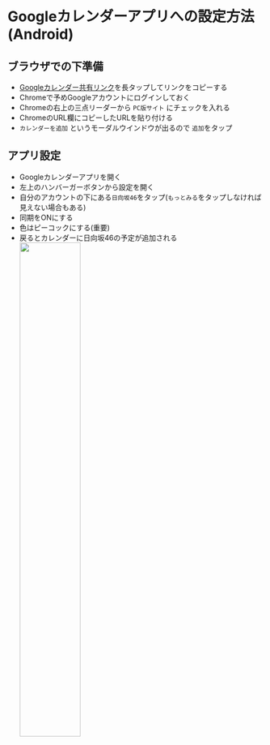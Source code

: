 # Googleカレンダーアプリへの設定方法(Android)

## ブラウザでの下準備
* [Googleカレンダー共有リンク](https://calendar.google.com/calendar/u/0?cid=NTdmMmYyYTc2NmEzNmExOWZhZjQ3ODcwNzExNTA5OTE0ZGM4N2YzNzRmYjAzYzM4MTQwZTIyZTA2ZjdlZDFjNEBncm91cC5jYWxlbmRhci5nb29nbGUuY29t)を長タップしてリンクをコピーする
* Chromeで予めGoogleアカウントにログインしておく
* Chromeの右上の三点リーダーから `PC版サイト` にチェックを入れる
* ChromeのURL欄にコピーしたURLを貼り付ける
* `カレンダーを追加` というモーダルウインドウが出るので `追加`をタップ
## アプリ設定
* Googleカレンダーアプリを開く
* 左上のハンバーガーボタンから設定を開く
* 自分のアカウントの下にある`日向坂46`をタップ(`もっとみる`をタップしなければ見えない場合もある)
* 同期をONにする
* 色はピーコックにする(重要)
* 戻るとカレンダーに日向坂46の予定が追加される
  <img src="https://github.com/CircleTenThanks/Hinatazaka46Calendar/assets/148776041/5dfc1f93-ee6b-43c7-9785-52c2262f50c0" width="50%" />